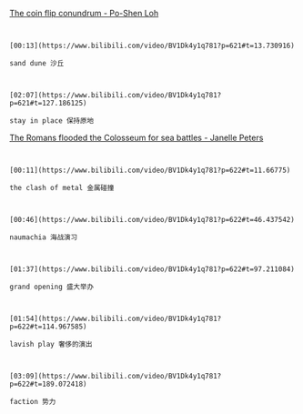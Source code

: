 [The coin flip conundrum - Po-Shen Loh](https://www.bilibili.com/video/BV1Dk4y1q781?p=621)


```ad-note


[00:13](https://www.bilibili.com/video/BV1Dk4y1q781?p=621#t=13.730916)

sand dune 沙丘

```

```ad-note


[02:07](https://www.bilibili.com/video/BV1Dk4y1q781?p=621#t=127.186125)

stay in place 保持原地

```


[The Romans flooded the Colosseum for sea battles - Janelle Peters](https://www.bilibili.com/video/BV1Dk4y1q781?p=622)

```ad-note


[00:11](https://www.bilibili.com/video/BV1Dk4y1q781?p=622#t=11.66775)

the clash of metal 金属碰撞

```

```ad-note


[00:46](https://www.bilibili.com/video/BV1Dk4y1q781?p=622#t=46.437542)

naumachia 海战演习

```

```ad-note


[01:37](https://www.bilibili.com/video/BV1Dk4y1q781?p=622#t=97.211084)

grand opening 盛大举办

```

```ad-note


[01:54](https://www.bilibili.com/video/BV1Dk4y1q781?p=622#t=114.967585)

lavish play 奢侈的演出

```

```ad-note


[03:09](https://www.bilibili.com/video/BV1Dk4y1q781?p=622#t=189.072418)

faction 势力

```